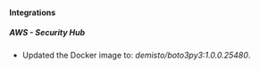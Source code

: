 #### Integrations
##### AWS - Security Hub
- Updated the Docker image to: *demisto/boto3py3:1.0.0.25480*.
